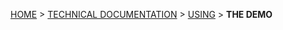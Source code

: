 [HOME](Home) > [TECHNICAL DOCUMENTATION](technical-documentation) > [USING](using-joola) > **THE DEMO**